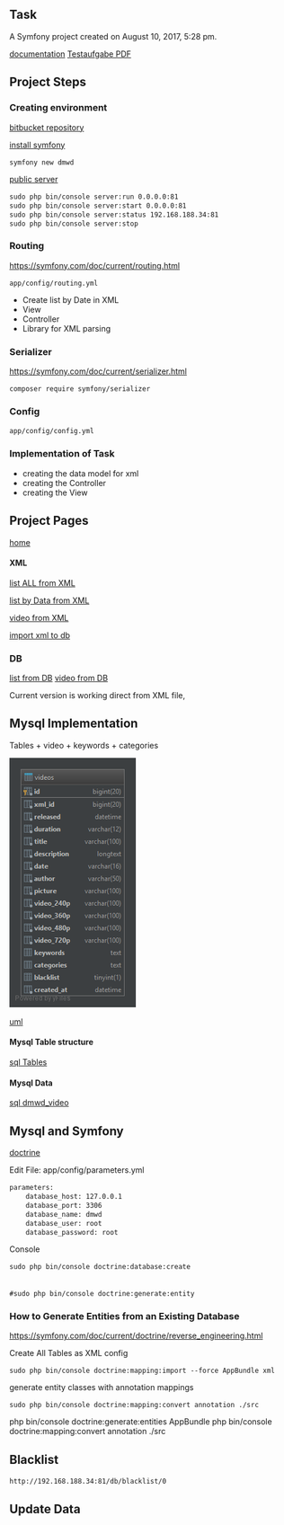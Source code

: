 ## Task

A Symfony project created on August 10, 2017, 5:28 pm.

[documentation](doc/README.md)
[Testaufgabe PDF](doc/Testaufgabe.pdf)


## Project Steps

### Creating environment
[bitbucket repository](https://bitbucket.org/sapletta/dmwd/)


[install symfony](https://symfony.com/doc/current/setup.html)

    symfony new dmwd
    
[public server](https://symfony.com/doc/current/setup/built_in_web_server.html)
    
    sudo php bin/console server:run 0.0.0.0:81
    sudo php bin/console server:start 0.0.0.0:81
    sudo php bin/console server:status 192.168.188.34:81
    sudo php bin/console server:stop


### Routing
https://symfony.com/doc/current/routing.html
    
    app/config/routing.yml

+ Create list by Date in XML
+ View
+ Controller
+ Library for XML parsing

### Serializer
https://symfony.com/doc/current/serializer.html

    composer require symfony/serializer

### Config

    app/config/config.yml

### Implementation of Task

+ creating the data model for xml
+ creating the Controller
+ creating the View

## Project Pages

[home](http://192.168.188.34:81/)

#### XML

[list ALL from XML](http://192.168.188.34:81/xml/all)

[list by Data from XML](http://192.168.188.34:81/xml/list)

[video from XML](http://192.168.188.34:81/xml/video)

[import xml to db](http://192.168.188.34:81/xml/import/1)

### DB

[list from DB](http://192.168.188.34:81/db/list)
[video from DB](http://192.168.188.34:81/db/video)


Current version is working direct from XML file,

## Mysql Implementation

Tables
    + video
        + keywords
        + categories           

![diagramm](doc/dmwd.png)

[uml](doc/dmwd.uml)

#### Mysql Table structure

[sql Tables](doc/dmwd.sql)

#### Mysql Data

[sql dmwd_video](doc/dmwd_videos.sql)

## Mysql and Symfony

[doctrine](https://symfony.com/doc/current/doctrine.html)

Edit File:
app/config/parameters.yml

    parameters:
        database_host: 127.0.0.1
        database_port: 3306
        database_name: dmwd
        database_user: root
        database_password: root

Console

    sudo php bin/console doctrine:database:create
    

    #sudo php bin/console doctrine:generate:entity
    
### How to Generate Entities from an Existing Database    
https://symfony.com/doc/current/doctrine/reverse_engineering.html

Create All Tables as XML config
    
    sudo php bin/console doctrine:mapping:import --force AppBundle xml

generate entity classes with annotation mappings

    sudo php bin/console doctrine:mapping:convert annotation ./src
    

php bin/console doctrine:generate:entities AppBundle
php bin/console doctrine:mapping:convert annotation ./src

## Blacklist
 
    http://192.168.188.34:81/db/blacklist/0

## Update Data

